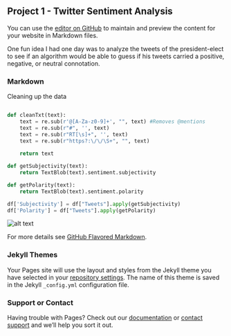 ## Project 1 - Twitter Sentiment Analysis

You can use the [editor on GitHub](https://github.com/rtlaceste/Pages/edit/gh-pages/index.md) to maintain and preview the content for your website in Markdown files.

One fun idea I had one day was to analyze the tweets of the president-elect to see if an algorithm would be able to guess if his tweets carried a positive, negative, or neutral connotation. 

### Markdown

Cleaning up the data

```python

def cleanTxt(text):
    text = re.sub(r'@[A-Za-z0-9]+', "", text) #Removes @mentions
    text = re.sub(r"#", '', text)
    text = re.sub(r"RT[\s]+", '', text)
    text = re.sub(r"https?:\/\/\S+", "", text)
    
    return text

def getSubjectivity(text):
    return TextBlob(text).sentiment.subjectivity

def getPolarity(text):
    return TextBlob(text).sentiment.polarity

df['Subjectivity'] = df["Tweets"].apply(getSubjectivity)
df['Polarity'] = df["Tweets"].apply(getPolarity)

```


![alt text](https://github.com/rtlaceste/rtlaceste.github.io/blob/gh-pages/WordCloud.JPG)


For more details see [GitHub Flavored Markdown](https://guides.github.com/features/mastering-markdown/).

### Jekyll Themes

Your Pages site will use the layout and styles from the Jekyll theme you have selected in your [repository settings](https://github.com/rtlaceste/Pages/settings). The name of this theme is saved in the Jekyll `_config.yml` configuration file.

### Support or Contact

Having trouble with Pages? Check out our [documentation](https://docs.github.com/categories/github-pages-basics/) or [contact support](https://github.com/contact) and we’ll help you sort it out.
